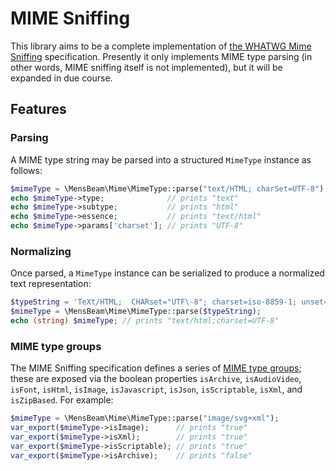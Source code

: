 # MIME Sniffing

This library aims to be a complete implementation of [the WHATWG Mime Sniffing](https://mimesniff.spec.whatwg.org/) specification. Presently it only implements MIME type parsing (in other words, MIME sniffing itself is not implemented), but it will be expanded in due course.

## Features

### Parsing

A MIME type string may be parsed into a structured `MimeType` instance as follows:

```php
$mimeType = \MensBeam\Mime\MimeType::parse("text/HTML; charSet=UTF-8");
echo $mimeType->type;              // prints "text"
echo $mimeType->subtype;           // prints "html"
echo $mimeType->essence;           // prints "text/html"
echo $mimeType->params['charset']; // prints "UTF-8"
```

### Normalizing

Once parsed, a `MimeType` instance can be serialized to produce a normalized text representation:

```php
$typeString = 'TeXt/HTML;  CHARset="UTF\-8"; charset=iso-8859-1; unset='; 
$mimeType = \MensBeam\Mime\MimeType::parse($typeString);
echo (string) $mimeType; // prints "text/html;charset=UTF-8"
```

### MIME type groups

The MIME Sniffing specification defines a series of [MIME type groups](https://mimesniff.spec.whatwg.org/#mime-type-groups); these are exposed via the boolean properties `isArchive`, `isAudioVideo`, `isFont`, `isHtml`, `isImage`, `isJavascript`, `isJson`, `isScriptable`, `isXml`, and `isZipBased`. For example:

```php
$mimeType = \MensBeam\Mime\MimeType::parse("image/svg+xml");
var_export($mimeType->isImage);      // prints "true"
var_export($mimeType->isXml);        // prints "true"
var_export($mimeType->isScriptable); // prints "true"
var_export($mimeType->isArchive);    // prints "false"
```
